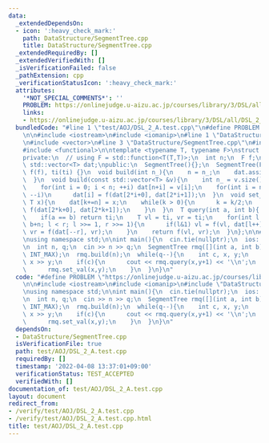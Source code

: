 ```yaml
---
data:
  _extendedDependsOn:
  - icon: ':heavy_check_mark:'
    path: DataStructure/SegmentTree.cpp
    title: DataStructure/SegmentTree.cpp
  _extendedRequiredBy: []
  _extendedVerifiedWith: []
  _isVerificationFailed: false
  _pathExtension: cpp
  _verificationStatusIcon: ':heavy_check_mark:'
  attributes:
    '*NOT_SPECIAL_COMMENTS*': ''
    PROBLEM: https://onlinejudge.u-aizu.ac.jp/courses/library/3/DSL/all/DSL_2_A
    links:
    - https://onlinejudge.u-aizu.ac.jp/courses/library/3/DSL/all/DSL_2_A
  bundledCode: "#line 1 \"test/AOJ/DSL_2_A.test.cpp\"\n#define PROBLEM \"https://onlinejudge.u-aizu.ac.jp/courses/library/3/DSL/all/DSL_2_A\"\
    \n\n#include <iostream>\n#include <iomanip>\n#line 1 \"DataStructure/SegmentTree.cpp\"\
    \n#include <vector>\n#line 3 \"DataStructure/SegmentTree.cpp\"\n#include <climits>\n\
    #include <functional>\n\ntemplate <typename T, typename F>\nstruct SegmentTree{\n\
    private:\n  // using F = std::function<T(T,T)>;\n  int n;\n  F f;\n  T ti;\n \
    \ std::vector<T> dat;\npublic:\n  SegmentTree(){};\n  SegmentTree(F f,T ti) :\
    \ f(f), ti(ti) {}\n  void build(int n_){\n    n = n_;\n    dat.assign(2*n,ti);\n\
    \  }\n  void build(const std::vector<T> &v){\n    int n_ = v.size();\n    build(n_);\n\
    \    for(int i = 0; i < n; ++i) dat[n+i] = v[i];\n    for(int i = n-1; i >= 0;\
    \ --i)\n      dat[i] = f(dat[2*i+0], dat[2*i+1]);\n  }\n  void set_val(int k,\
    \ T x){\n    dat[k+=n] = x;\n    while(k > 0){\n      k = k/2;\n      dat[k] =\
    \ f(dat[2*k+0], dat[2*k+1]);\n    }\n  }\n  T query(int a, int b){ // [l,r)\n\
    \    if(a == b) return ti;\n    T vl = ti, vr = ti;\n    for(int l = a+n, r =\
    \ b+n; l < r; l >>= 1, r >>= 1){\n      if(l&1) vl = f(vl, dat[l++]);\n      if(r&1)\
    \ vr = f(dat[--r], vr);\n    }\n    return f(vl, vr);\n  }\n};\n\n#line 6 \"test/AOJ/DSL_2_A.test.cpp\"\
    \nusing namespace std;\n\nint main(){\n  cin.tie(nullptr);\n  ios::sync_with_stdio(false);\n\
    \n  int n, q;\n  cin >> n >> q;\n  SegmentTree rmq([](int a, int b){return min(a,b);},\
    \ INT_MAX);\n  rmq.build(n);\n  while(q--){\n    int c, x, y;\n    cin >> c >>\
    \ x >> y;\n    if(c){\n      cout << rmq.query(x,y+1) << '\\n';\n    }else{\n\
    \      rmq.set_val(x,y);\n    }\n  }\n}\n"
  code: "#define PROBLEM \"https://onlinejudge.u-aizu.ac.jp/courses/library/3/DSL/all/DSL_2_A\"\
    \n\n#include <iostream>\n#include <iomanip>\n#include \"DataStructure/SegmentTree.cpp\"\
    \nusing namespace std;\n\nint main(){\n  cin.tie(nullptr);\n  ios::sync_with_stdio(false);\n\
    \n  int n, q;\n  cin >> n >> q;\n  SegmentTree rmq([](int a, int b){return min(a,b);},\
    \ INT_MAX);\n  rmq.build(n);\n  while(q--){\n    int c, x, y;\n    cin >> c >>\
    \ x >> y;\n    if(c){\n      cout << rmq.query(x,y+1) << '\\n';\n    }else{\n\
    \      rmq.set_val(x,y);\n    }\n  }\n}\n"
  dependsOn:
  - DataStructure/SegmentTree.cpp
  isVerificationFile: true
  path: test/AOJ/DSL_2_A.test.cpp
  requiredBy: []
  timestamp: '2022-04-08 13:37:01+09:00'
  verificationStatus: TEST_ACCEPTED
  verifiedWith: []
documentation_of: test/AOJ/DSL_2_A.test.cpp
layout: document
redirect_from:
- /verify/test/AOJ/DSL_2_A.test.cpp
- /verify/test/AOJ/DSL_2_A.test.cpp.html
title: test/AOJ/DSL_2_A.test.cpp
---
```

